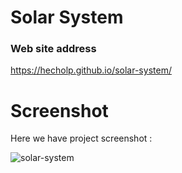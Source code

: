 # Solar System

### Web site address

https://hecholp.github.io/solar-system/

# Screenshot
Here we have project screenshot :

![solar-system](https://github.com/HechoLP/solar-system/assets/153354744/99f9cb2d-17ff-4f52-b65b-d60861a44622)
